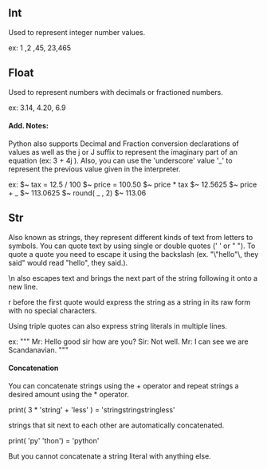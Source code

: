 ## Int

Used to represent integer number values.

ex: 1 ,2 ,45, 23,465

## Float 

Used to represent numbers with decimals or fractioned numbers.

ex: 3.14, 4.20, 6.9

#### Add. Notes:

Python also supports Decimal and Fraction conversion declarations of values as well as the j or J suffix to represent the imaginary part of an equation (ex: 3 + 4j ). Also, you can use the 'underscore' value '_' to represent the previous value given in the interpreter.

ex: 
$~ tax = 12.5 / 100
$~ price = 100.50
$~ price * tax
$~ 12.5625
$~ price + _
$~ 113.0625
$~ round( _ , 2)
$~ 113.06

## Str

Also known as strings, they represent different kinds of text from letters to symbols. You can quote text by using single or double quotes (' ' or " "). To quote a quote you need to escape it using the backslash (ex. "\\"hello"\\, they said"  would read "hello", they said.). 

\\n also escapes text and brings the next part of the string following it onto a new line.

r before the first quote would express the string as a string in its raw form with no special characters.

Using triple quotes can also express string literals in multiple lines. 

ex:
	""" 
		Mr: Hello good sir how are you?
		Sir: Not well.
		Mr: I can see we are Scandanavian.
	"""

#### Concatenation

You can concatenate strings using the + operator and repeat strings a desired amount using the * operator.

print( 3 * 'string' + 'less' ) = 'stringstringstringless'

strings that sit next to each other are automatically concatenated.

print( 'py' 'thon') = 'python'

But you cannot concatenate a string literal with anything else.






